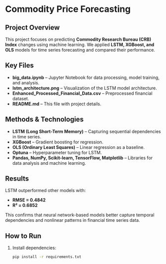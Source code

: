 # Commodity Price Forecasting  

## Project Overview  
This project focuses on predicting **Commodity Research Bureau (CRB) Index** changes using machine learning. We applied **LSTM, XGBoost, and OLS** models for time series forecasting and compared their performance.  

## Key Files  
- **big_data.ipynb** – Jupyter Notebook for data processing, model training, and analysis.  
- **lstm_architecture.png** – Visualization of the LSTM model architecture.  
- **Enhanced_Processed_Financial_Data.csv** – Preprocessed financial dataset.  
- **README.md** – This file with project details.  

## Methods & Technologies  
- **LSTM (Long Short-Term Memory)** – Capturing sequential dependencies in time series.  
- **XGBoost** – Gradient boosting for regression.  
- **OLS (Ordinary Least Squares)** – Linear regression as a baseline.  
- **Optuna** – Hyperparameter tuning for LSTM.  
- **Pandas, NumPy, Scikit-learn, TensorFlow, Matplotlib** – Libraries for data analysis and machine learning.  

## Results  
LSTM outperformed other models with:  
- **RMSE = 0.4842**  
- **R² = 0.6852**  

This confirms that neural network-based models better capture temporal dependencies and nonlinear patterns in financial time series data.  

## How to Run  
1. Install dependencies:  
   ```bash
   pip install -r requirements.txt
